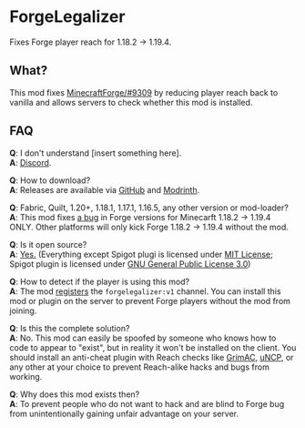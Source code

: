 # ForgeLegalizer

Fixes Forge player reach for 1.18.2 -> 1.19.4.

## What?

This mod fixes [MinecraftForge/#9309](https://github.com/MinecraftForge/MinecraftForge/issues/9309) by reducing player
reach back
to vanilla and allows servers to check whether this mod is installed.

## FAQ

**Q**: I don't understand [insert something here].  
**A**: [Discord](https://dsc.gg/vidtu).

**Q**: How to download?  
**A**: Releases are available via [GitHub](https://github.com/BromineMC/ForgeLegalizer/releases)
and [Modrinth](https://modrinth.com/mod/forgelegalizer).

**Q**: Fabric, Quilt, 1.20+, 1.18.1, 1.17.1, 1.16.5, any other version or mod-loader?  
**A**: This mod fixes [a bug](https://github.com/MinecraftForge/MinecraftForge/issues/9309) in Forge versions for
Minecarft 1.18.2 -> 1.19.4 ONLY. Other platforms will only kick Forge 1.18.2 -> 1.19.4 without the mod.

**Q**: Is it open source?  
**A**: [Yes.](https://github.com/BromineMC/ForgeLegalizer) (Everything except Spigot plugi is licensed
under [MIT License](https://github.com/BromineMC/ForgeLegalizer/blob/main/LICENSE); Spigot  plugin is licensed under [GNU General Public License 3.0](https://github.com/BromineMC/ForgeLegalizer/blob/main/spigot/LICENSE))

**Q**: How to detect if the player is using this mod?  
**A**: The mod [registers](https://wiki.vg/Plugin_channels#minecraft:register) the `forgelegalizer:v1` channel. You can
install this mod or plugin on the server to prevent Forge players without the mod from joining.

**Q**: Is this the complete solution?  
**A**: No. This mod can easily be spoofed by someone who knows how to code to appear to "exist", but in reality it won't
be installed on the client. You should install an anti-cheat plugin with Reach checks
like [GrimAC](https://github.com/GrimAnticheat/Grim), [uNCP](https://github.com/Updated-NoCheatPlus/NoCheatPlus), or any
other at your choice to prevent Reach-alike hacks and bugs from working.

**Q**: Why does this mod exists then?  
**A**: To prevent people who do not want to hack and are blind to Forge bug from unintentionally gaining unfair
advantage on your server.

